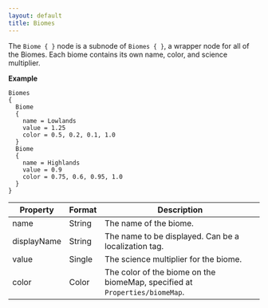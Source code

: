 ```yaml
---
layout: default
title: Biomes
---
```


The `Biome { }` node is a subnode of `Biomes { }`, a wrapper node for all of the Biomes. Each biome contains its own name, color, and science multiplier.

**Example**
```
Biomes
{
  Biome
  {
    name = Lowlands
    value = 1.25
    color = 0.5, 0.2, 0.1, 1.0
  }
  Biome
  {
    name = Highlands
    value = 0.9
    color = 0.75, 0.6, 0.95, 1.0
  }
}
```

|Property|Format|Description|
|--------|------|-----------|
|name|String|The name of the biome.|
|displayName|String|The name to be displayed. Can be a localization tag.|
|value|Single|The science multiplier for the biome.|
|color|Color|The color of the biome on the biomeMap, specified at `Properties/biomeMap`.|
